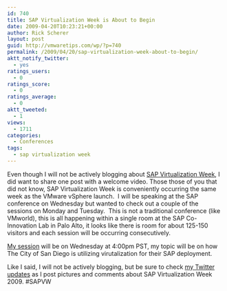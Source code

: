 ```yaml
---
id: 740
title: SAP Virtualization Week is About to Begin
date: 2009-04-20T10:23:21+00:00
author: Rick Scherer
layout: post
guid: http://vmwaretips.com/wp/?p=740
permalink: /2009/04/20/sap-virtualization-week-about-to-begin/
aktt_notify_twitter:
  - yes
ratings_users:
  - 0
ratings_score:
  - 0
ratings_average:
  - 0
aktt_tweeted:
  - 1
views:
  - 1711
categories:
  - Conferences
tags:
  - sap virtualization week
---
```

Even though I will not be actively blogging about <a href="https://cw.sdn.sap.com/community/esc/cag11" target="_blank">SAP Virtualization Week</a>, I did want to share one post with a welcome video. Those those of you that did not know, SAP Virtualization Week is conveniently occurring the same week as the VMware vSphere launch.  I will be speaking at the SAP conference on Wednesday but wanted to check out a couple of the sessions on Monday and Tuesday.  This is not a traditional conference (like VMworld), this is all happening within a single room at the SAP Co-Innovation Lab in Palo Alto, it looks like there is room for about 125-150 visitors and each session will be occurring consecutively.

<a href="https://cw.sdn.sap.com/community/esc/cag11/sapvweek2009session24" target="_blank">My session</a> will be on Wednesday at 4:00pm PST, my topic will be on how The City of San Diego is utilizing virutalization for their SAP deployment.

Like I said, I will not be actively blogging, but be sure to check <a href="http://twitter.com/rick_vmwaretips" target="_blank">my Twitter updates</a> as I post pictures and comments about SAP Virtualization Week 2009. #SAPVW